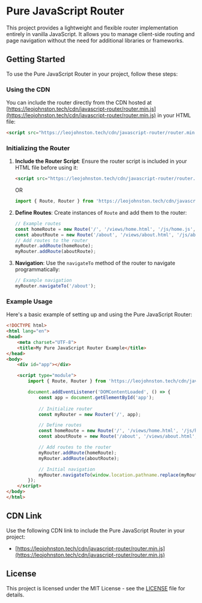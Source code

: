 # Pure JavaScript Router

This project provides a lightweight and flexible router implementation entirely in vanilla JavaScript. It allows you to manage client-side routing and page navigation without the need for additional libraries or frameworks.

## Getting Started

To use the Pure JavaScript Router in your project, follow these steps:

### Using the CDN

You can include the router directly from the CDN hosted at [https://leojohnston.tech/cdn/javascript-router/router.min.js](https://leojohnston.tech/cdn/javascript-router/router.min.js) in your HTML file:

```html
<script src="https://leojohnston.tech/cdn/javascript-router/router.min.js"></script>
```

### Initializing the Router

1. **Include the Router Script**: Ensure the router script is included in your HTML file before using it:

   ```html
   <script src="https://leojohnston.tech/cdn/javascript-router/router.min.js"></script>
   ```
   OR
   ```javascript
   import { Route, Router } from 'https://leojohnston.tech/cdn/javascript-router/router.min.js';
   ```

2. **Define Routes**: Create instances of `Route` and add them to the router:

   ```javascript
   // Example routes
   const homeRoute = new Route('/', '/views/home.html', '/js/home.js', 'Home');
   const aboutRoute = new Route('/about', '/views/about.html', '/js/about.js', 'About');
   // Add routes to the router
   myRouter.addRoute(homeRoute);
   myRouter.addRoute(aboutRoute);
   ```

3. **Navigation**: Use the `navigateTo` method of the router to navigate programmatically:

   ```javascript
   // Example navigation
   myRouter.navigateTo('/about');
   ```

### Example Usage

Here's a basic example of setting up and using the Pure JavaScript Router:

```html
<!DOCTYPE html>
<html lang="en">
<head>
    <meta charset="UTF-8">
    <title>My Pure JavaScript Router Example</title>
</head>
<body>
    <div id="app"></div>

    <script type="module">
        import { Route, Router } from 'https://leojohnston.tech/cdn/javascript-router/router.min.js';

        document.addEventListener('DOMContentLoaded', () => {
            const app = document.getElementById('app');
            
            // Initialize router
            const myRouter = new Router('/', app);

            // Define routes
            const homeRoute = new Route('/', '/views/home.html', '/js/home.js', 'Home');
            const aboutRoute = new Route('/about', '/views/about.html', '/js/about.js', 'About');

            // Add routes to the router
            myRouter.addRoute(homeRoute);
            myRouter.addRoute(aboutRoute);

            // Initial navigation
            myRouter.navigateTo(window.location.pathname.replace(myRouter.baseUrl, ''));
        });
    </script>
</body>
</html>
```

## CDN Link

Use the following CDN link to include the Pure JavaScript Router in your project:

- [https://leojohnston.tech/cdn/javascript-router/router.min.js](https://leojohnston.tech/cdn/javascript-router/router.min.js)

## License

This project is licensed under the MIT License - see the [LICENSE](LICENSE) file for details.
